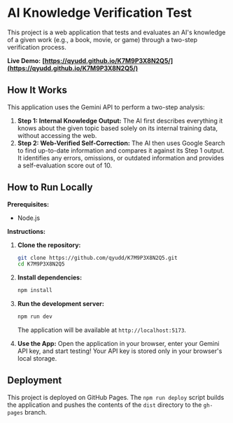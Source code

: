 # AI Knowledge Verification Test

This project is a web application that tests and evaluates an AI's knowledge of a given work (e.g., a book, movie, or game) through a two-step verification process.

**Live Demo:** **[https://qyudd.github.io/K7M9P3X8N2Q5/](https://qyudd.github.io/K7M9P3X8N2Q5/)**

## How It Works

This application uses the Gemini API to perform a two-step analysis:

1.  **Step 1: Internal Knowledge Output:** The AI first describes everything it knows about the given topic based solely on its internal training data, without accessing the web.
2.  **Step 2: Web-Verified Self-Correction:** The AI then uses Google Search to find up-to-date information and compares it against its Step 1 output. It identifies any errors, omissions, or outdated information and provides a self-evaluation score out of 10.

## How to Run Locally

**Prerequisites:**
*   Node.js

**Instructions:**

1.  **Clone the repository:**
    ```bash
    git clone https://github.com/qyudd/K7M9P3X8N2Q5.git
    cd K7M9P3X8N2Q5
    ```

2.  **Install dependencies:**
    ```bash
    npm install
    ```

3.  **Run the development server:**
    ```bash
    npm run dev
    ```
    The application will be available at `http://localhost:5173`.

4.  **Use the App:**
    Open the application in your browser, enter your Gemini API key, and start testing! Your API key is stored only in your browser's local storage.

## Deployment

This project is deployed on GitHub Pages. The `npm run deploy` script builds the application and pushes the contents of the `dist` directory to the `gh-pages` branch.
